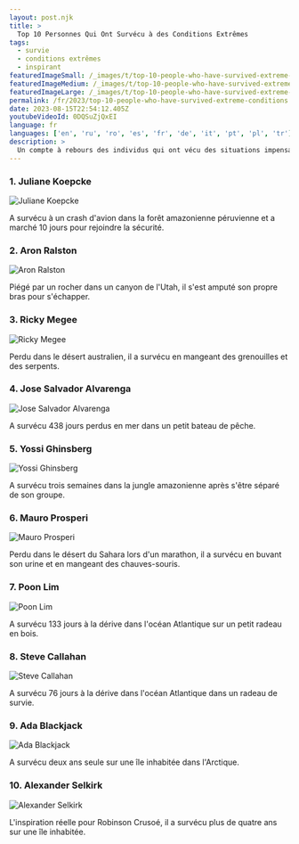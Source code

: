 ```yaml
---
layout: post.njk
title: >
  Top 10 Personnes Qui Ont Survécu à des Conditions Extrêmes
tags:
  - survie
  - conditions extrêmes
  - inspirant
featuredImageSmall: /_images/t/top-10-people-who-have-survived-extreme-conditions-cover-fr-small.webp
featuredImageMedium: /_images/t/top-10-people-who-have-survived-extreme-conditions-cover-fr-medium.webp
featuredImageLarge: /_images/t/top-10-people-who-have-survived-extreme-conditions-cover-fr-large.webp
permalink: /fr/2023/top-10-people-who-have-survived-extreme-conditions.html
date: 2023-08-15T22:54:12.405Z
youtubeVideoId: 0DQSuZjQxEI
language: fr
languages: ['en', 'ru', 'ro', 'es', 'fr', 'de', 'it', 'pt', 'pl', 'tr']
description: >
  Un compte à rebours des individus qui ont vécu des situations impensables, de la perte en mer à la survie en pleine nature.
---
```


### 1. Juliane Koepcke

![Juliane Koepcke](/_images/c/c067fb34d6ef7d40eea826762176195f-medium.webp)

A survécu à un crash d'avion dans la forêt amazonienne péruvienne et a marché 10 jours pour rejoindre la sécurité.

### 2. Aron Ralston

![Aron Ralston](/_images/a/a5d09378a057c65fae501ced9306cac0-medium.webp)

Piégé par un rocher dans un canyon de l'Utah, il s'est amputé son propre bras pour s'échapper.

### 3. Ricky Megee

![Ricky Megee](/_images/9/96e3960c71b0cca4ce3844dca95ff937-medium.webp)

Perdu dans le désert australien, il a survécu en mangeant des grenouilles et des serpents.

### 4. Jose Salvador Alvarenga

![Jose Salvador Alvarenga](/_images/8/8977edb93e6fc9501c1c42869a3b2092-medium.webp)

A survécu 438 jours perdus en mer dans un petit bateau de pêche.

### 5. Yossi Ghinsberg

![Yossi Ghinsberg](/_images/0/0f69a8f720cc52a463216cd958ef1198-medium.webp)

A survécu trois semaines dans la jungle amazonienne après s'être séparé de son groupe.

### 6. Mauro Prosperi

![Mauro Prosperi](/_images/8/874afd33201efe534517afb3f4bc1367-medium.webp)

Perdu dans le désert du Sahara lors d'un marathon, il a survécu en buvant son urine et en mangeant des chauves-souris.

### 7. Poon Lim

![Poon Lim](/_images/5/578cf1a75ef7ccb66c45dbe953a6838b-medium.webp)

A survécu 133 jours à la dérive dans l'océan Atlantique sur un petit radeau en bois.

### 8. Steve Callahan

![Steve Callahan](/_images/2/268035c3f484e89d4a91dc7957f5780f-medium.webp)

A survécu 76 jours à la dérive dans l'océan Atlantique dans un radeau de survie.

### 9. Ada Blackjack

![Ada Blackjack](/_images/7/719b230a5c51acec50408afce078b94a-medium.webp)

A survécu deux ans seule sur une île inhabitée dans l'Arctique.

### 10. Alexander Selkirk

![Alexander Selkirk](/_images/4/4311c8021599e650541f2004385deacb-medium.webp)

L'inspiration réelle pour Robinson Crusoé, il a survécu plus de quatre ans sur une île inhabitée.

